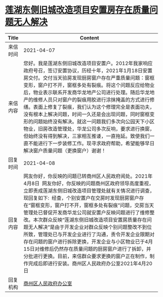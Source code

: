 # <a href="http://www.shangluo.gov.cn/zmhd/ldxxxx.jsp?urltype=leadermail.LeaderMailContentUrl&wbtreeid=1112&leadermailid=7122">莲湖东侧旧城改造项目安置房存在质量问题无人解决</a>
|Title|Content|
|:---:|---|
|来信时间|2021-04-07|
|来信内容|您好。我是莲湖东侧旧城改造项目安置户。2012年我家响应政府号召，签订安置协议，历经十年，2021年1月18日安置房交付。交付当天验房发现厨房窗户存在严重质量问题：窗框变形，窗户打不开，窗框多处有裂痕。将这个问题反应给物业后，物业表示联系开发商华龙地产公司进行处理。随后华龙地产的维修人员只对窗户的裂痕用胶进行涂抹掩盖的方式进行修缮。表面上修复了裂痕，我们认为这个修理完全是表面功夫，没有根本上解决问题，时间一久还是会出现问题，同时窗框变形的问题始终没有解决。就这一问题我们多次向公园天下小区物业，旧房改造管理处，华龙公司多次反响，要求进行换窗，但始终没有得到解决，三家相互推诿，一直拖延。致使我们一直不能进行下一步装修工作。现寻求政府帮助，希望能够早日解决窗户质量问题（更换窗户）谢谢！|
|回复时间|2021-04-08|
|回复内容|网友你好，你反映的问题已转商州区人民政府阅处。2021年4月8日  网友你好，你反映的问题商州区政府领导高度重视，立即责成莲湖东侧旧城改造项目管理处就有关情况进行调查，现回复如下:  经查，个别安置户在交房时发现厨房窗户存在“窗框变形，窗户打不开，窗框多处有裂痕”问题，交房当天管理处已督促开发商华龙公司就安置户反映问题进行了维修整改。本次群众反映“莲湖东侧旧城改造项目安置房质量存在问题无人解决”是由于开发企业对群众反映个别问题整改不到位所致，管理处已与开发企业进行了沟通，责令开发企业限期对存在问题的窗户进行拆除更换，开发企业与小区物业已于4月15日对维修后仍然存在质量问题的厨房窗户进行了拆卸，并分批进行更换。目前，来信群众要求更换的窗户正在制作，制作完成后即进行安装。商州区人民政府办公室2021年4月20日|
|回复机构|<a href="../../categories/agencies/商州区人民政府办公室.md">商州区人民政府办公室</a>|